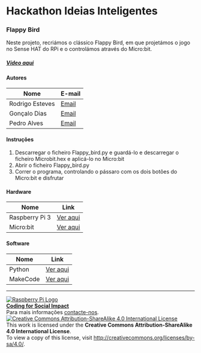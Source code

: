# Hackathon Ideias Inteligentes

### Flappy Bird

   Neste projeto,  recriámos o clássico Flappy Bird, em que projetámos o jogo no Sense HAT do RPi e o controlámos através do Micro:bit.
  
##### [Vídeo aqui](Demo/video.mp4?raw=true)  
  
#### Autores  

|Nome  |E-mail  |
|---|---|    
|Rodrigo Esteves  |[Email](mailto:estevesguigo@gmail.com)  |  
|Gonçalo Dias  |[Email](mailto:gapmd2003@gmail.com)  |  
|Pedro Alves  |[Email](mailto:pedromartinsalves26@gmail.com)  | 

#### Instruções

1. Descarregar o ficheiro Flappy_bird.py e guardá-lo e descarregar o ficheiro Microbit.hex e aplicá-lo no Micro:bit
2. Abrir o ficheiro Flappy_bird.py
3. Correr o programa, controlando o pássaro com os dois botões do Micro:bit e disfrutar

#### Hardware  

|Nome  |Link  |  
|---|---|
|Raspberry Pi 3  |[Ver aqui](http://www.raspberrypi.org)  |
|Micro:bit  |[Ver aqui](https://microbit.org/)  |  

#### Software  

|Nome  |Link  |  
|---|---|    
|Python  |[Ver aqui](https://www.python.org/)  |
|MakeCode |[Ver aqui](https://makecode.microbit.org/#) |


***  
[![Raspberry Pi Logo](https://upload.wikimedia.org/wikipedia/en/thumb/c/cb/Raspberry_Pi_Logo.svg/50px-Raspberry_Pi_Logo.svg.png)](http://raspberrypi.org)   
[**Coding for Social Impact**](http://codingforsocialimpact.fe.up.pt)  
Para mais informações [contacte-nos](mailto:hello@codingforsocialimpact.org).  
[![Creative Commons Attribution-ShareAlike 4.0 International License](https://licensebuttons.net/l/by-sa/4.0/88x31.png)](http://creativecommons.org/licenses/by-sa/4.0/)  
This work is licensed under the **Creative Commons Attribution-ShareAlike 4.0 International License**.  
To view a copy of this license, visit http://creativecommons.org/licenses/by-sa/4.0/.
